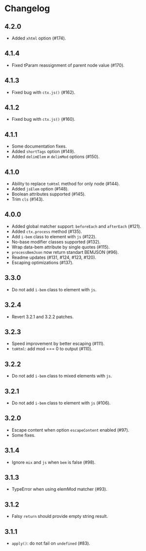 # Changelog

## 4.2.0
- Added `xhtml` option (#174).

## 4.1.4
- Fixed tParam reassignment of parent node value (#170).

## 4.1.3
- Fixed bug with `ctx.js()` (#162).

## 4.1.2
- Fixed bug with `ctx.js()` (#160).

## 4.1.1
- Some documentation fixes.
- Added `shortTags` option (#149).
- Added `delimElem` и `delimMod` options (#150).

## 4.1.0
- Ability to replace `toHtml` method for only node (#144).
- Added `jsElem` option (#148).
- Boolean attributes supported (#145).
- Trim `cls` (#143).

## 4.0.0
- Added global matcher support: `beforeEach` and `afterEach` (#121).
- Added `ctx.process` method (#135).
- Add `i-bem` class to element with `js` (#122).
- No-base modifier classes supported (#132).
- Wrap data-bem attribute by single quotes (#115).
- `processBemJson` now return standart BEMJSON (#96).
- Readme updates (#131, #124, #123, #120).
- Escaping optimizations (#137).

## 3.3.0
- Do not add `i-bem` class to element with `js`.

## 3.2.4
- Revert 3.2.1 and 3.2.2 patches.

## 3.2.3
- Speed improvement by better escaping (#111).
- `toHtml`: add mod === 0 to output (#110).

## 3.2.2
- Do not add `i-bem` class to mixed elements with `js`.

## 3.2.1
- Do not add `i-bem` class to element with `js` (#106).

## 3.2.0
- Escape content when option `escapeContent` enabled (#97).
- Some fixes.

## 3.1.4
- Ignore `mix` and `js` when `bem` is false (#98).

## 3.1.3
- TypeError when using elemMod matcher (#93).

## 3.1.2
- Falsy `return` should provide empty string result.

## 3.1.1
- `apply()`: do not fail on `undefined` (#83).
